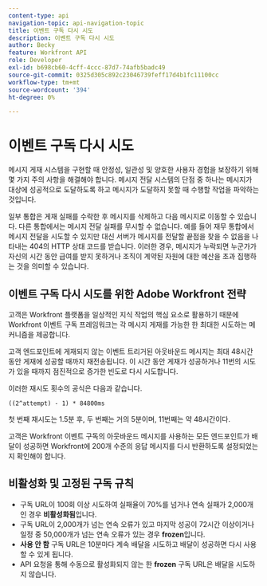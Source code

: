 ```yaml
---
content-type: api
navigation-topic: api-navigation-topic
title: 이벤트 구독 다시 시도
description: 이벤트 구독 다시 시도
author: Becky
feature: Workfront API
role: Developer
exl-id: b698cb60-4cff-4ccc-87d7-74afb5badc49
source-git-commit: 0325d305c892c23046739feff17d4b1fc11100cc
workflow-type: tm+mt
source-wordcount: '394'
ht-degree: 0%

---
```


# 이벤트 구독 다시 시도

메시지 게재 시스템을 구현할 때 안정성, 일관성 및 양호한 사용자 경험을 보장하기 위해 몇 가지 주의 사항을 해결해야 합니다. 메시지 전달 시스템의 단점 중 하나는 메시지가 대상에 성공적으로 도달하도록 하고 메시지가 도달하지 못할 때 수행할 작업을 파악하는 것입니다.

일부 통합은 게재 실패를 수락한 후 메시지를 삭제하고 다음 메시지로 이동할 수 있습니다.  다른 통합에서는 메시지 전달 실패를 무시할 수 없습니다. 예를 들어 재무 통합에서 메시지 전달을 시도할 수 있지만 대신 서버가 메시지를 전달할 끝점을 찾을 수 없음을 나타내는 404의 HTTP 상태 코드를 받습니다. 이러한 경우, 메시지가 누락되면 누군가가 자신의 시간 동안 급여를 받지 못하거나 조직이 계약된 자원에 대한 예산을 초과 집행하는 것을 의미할 수 있습니다.

## 이벤트 구독 다시 시도를 위한 Adobe Workfront 전략

고객은 Workfront 플랫폼을 일상적인 지식 작업의 핵심 요소로 활용하기 때문에 Workfront 이벤트 구독 프레임워크는 각 메시지 게재를 가능한 한 최대한 시도하는 메커니즘을 제공합니다.

고객 엔드포인트에 게재되지 않는 이벤트 트리거된 아웃바운드 메시지는 최대 48시간 동안 게재에 성공할 때까지 재전송됩니다. 이 시간 동안 게재가 성공하거나 11번의 시도가 있을 때까지 점진적으로 증가한 빈도로 다시 시도합니다.

이러한 재시도 횟수의 공식은 다음과 같습니다.

`((2^attempt) - 1) * 84800ms`

첫 번째 재시도는 1.5분 후, 두 번째는 거의 5분이며, 11번째는 약 48시간이다.

고객은 Workfront 이벤트 구독의 아웃바운드 메시지를 사용하는 모든 엔드포인트가 배달이 성공하면 Workfront에 200개 수준의 응답 메시지를 다시 반환하도록 설정되었는지 확인해야 합니다.

## 비활성화 및 고정된 구독 규칙

* 구독 URL이 100회 이상 시도하여 실패율이 70%를 넘거나 연속 실패가 2,000개인 경우 **비활성화됨**&#x200B;입니다.
* 구독 URL이 2,000개가 넘는 연속 오류가 있고 마지막 성공이 72시간 이상이거나 일정 중 50,000개가 넘는 연속 오류가 있는 경우 **frozen**&#x200B;입니다.
* **사용 안 함** 구독 URL은 10분마다 계속 배달을 시도하고 배달이 성공하면 다시 사용할 수 있게 됩니다.
* API 요청을 통해 수동으로 활성화되지 않는 한 **frozen** 구독 URL은 배달을 시도하지 않습니다.



<!--

## Handling Failed Event-Triggered Outbound Messages

The following flowchart shows the strategy for reattempting message deliveries with Workfront Event Subscriptions:

![](assets/event-subscription-circuit-breaker-retries-350x234.png)

The following explanations correspond with the steps depicted in the flowchart:

1. Message fails to be delivered. 
1. Message delivery failure information is logged.

   All failed attempts to deliver a message are logged so that debugging may be performed to determine the root cause of a given failure or series of failures. 

1. URL failures incremented. 
1. Message attempt count is incremented. 
1. Calculate the delay until this message's delivery will be attempted again. 
1. Message is placed onto the message retry queue.

   As shown in the preceding flowchart, the message queue used for processing message delivery retries is a separate queue from the one that processes the initial delivery attempt for each message. This allows the near real-time flow of messages to continue unimpeded by the failure of any subset of messages. 

1. URL circuit status is evaluated. One of the following occurs:

   * If the circuit is open and not allowing deliveries at this time, restart the process at step 5.
   * If the circuit is half-open, this implies that our circuit is currently open, but enough time has passed to allow testing of the URL to see if the problem with delivering to it has been resolved.
   * If the message delivery attempt limits have been reached (48 hours of retrying) then the message is dropped

1. If the URL circuit is closed and allowing deliveries, attempt to deliver the message. If this delivery fails, the message will restart at step 1 

1. If the URL circuit is closed and allowing deliveries, attempt to deliver the message. If this delivery fails, the message will restart at step 1.
   -->
